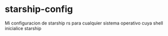 # starship-config
Mi configuracion de starship rs
para cualquier sistema operativo cuya shell
inicialice starship
